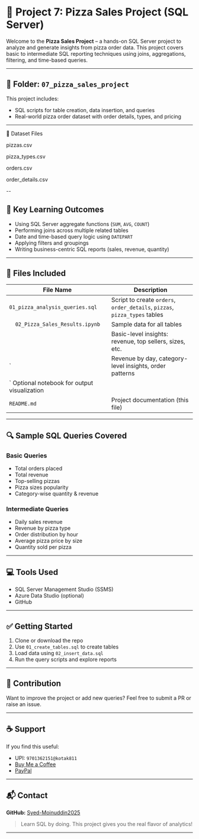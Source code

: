 # 🍕 Project 7: Pizza Sales Project (SQL Server)

Welcome to the **Pizza Sales Project** – a hands-on SQL Server project to analyze and generate insights from pizza order data. This project covers basic to intermediate SQL reporting techniques using joins, aggregations, filtering, and time-based queries.

---

## 📂 Folder: `07_pizza_sales_project`

This project includes:

* SQL scripts for table creation, data insertion, and queries
* Real-world pizza order dataset with order details, types, and pricing

---
📂 Dataset Files

pizzas.csv

pizza_types.csv

orders.csv

order_details.csv



--
## 🧠 Key Learning Outcomes

* Using SQL Server aggregate functions (`SUM`, `AVG`, `COUNT`)
* Performing joins across multiple related tables
* Date and time-based query logic using `DATEPART`
* Applying filters and groupings
* Writing business-centric SQL reports (sales, revenue, quantity)

---

## 📄 Files Included

| File Name                      | Description                                                                |
| ------------------------------ | -------------------------------------------------------------------------- |
| `01_pizza_analysis_queries.sql` | Script to create `orders`, `order_details`, `pizzas`, `pizza_types` tables |
|`  02_Pizza_Sales_Results.ipynb`                              | Sample data for all tables                                                 |
|                                 | Basic-level insights: revenue, top sellers, sizes, etc.                    |
| `                               | Revenue by day, category-level insights, order patterns                    |
| `                                Optional notebook for output visualization                                 |
| `README.md`                    | Project documentation (this file)                                          |

---

## 🔍 Sample SQL Queries Covered

### Basic Queries

* Total orders placed
* Total revenue
* Top-selling pizzas
* Pizza sizes popularity
* Category-wise quantity & revenue

### Intermediate Queries

* Daily sales revenue
* Revenue by pizza type
* Order distribution by hour
* Average pizza price by size
* Quantity sold per pizza

---

## 💻 Tools Used

* SQL Server Management Studio (SSMS)
* Azure Data Studio (optional)
* GitHub

---

## ✅ Getting Started

1. Clone or download the repo
2. Use `01_create_tables.sql` to create tables
3. Load data using `02_insert_data.sql`
4. Run the query scripts and explore reports

---

## 🙌 Contribution

Want to improve the project or add new queries? Feel free to submit a PR or raise an issue.

---

## ☕ Support

If you find this useful:

* UPI: `9701362151@kotak811`
* [Buy Me a Coffee](https://coff.ee/syedmoin)
* [PayPal](https://paypal.me/syedmoinuddin101)

---

## 📬 Contact

**GitHub:** [Syed-Moinuddin2025](https://github.com/Syed-Moinuddin2025)

> Learn SQL by doing. This project gives you the real flavor of analytics!

---
